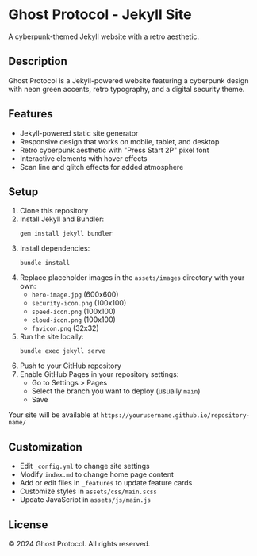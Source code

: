 # Ghost Protocol - Jekyll Site

A cyberpunk-themed Jekyll website with a retro aesthetic.

## Description

Ghost Protocol is a Jekyll-powered website featuring a cyberpunk design with neon green accents, retro typography, and a digital security theme.

## Features

- Jekyll-powered static site generator
- Responsive design that works on mobile, tablet, and desktop
- Retro cyberpunk aesthetic with "Press Start 2P" pixel font
- Interactive elements with hover effects
- Scan line and glitch effects for added atmosphere

## Setup

1. Clone this repository
2. Install Jekyll and Bundler:
   ```
   gem install jekyll bundler
   ```
3. Install dependencies:
   ```
   bundle install
   ```
4. Replace placeholder images in the `assets/images` directory with your own:
   - `hero-image.jpg` (600x600)
   - `security-icon.png` (100x100)
   - `speed-icon.png` (100x100)
   - `cloud-icon.png` (100x100)
   - `favicon.png` (32x32)
5. Run the site locally:
   ```
   bundle exec jekyll serve
   ```
6. Push to your GitHub repository
7. Enable GitHub Pages in your repository settings:
   - Go to Settings > Pages
   - Select the branch you want to deploy (usually `main`)
   - Save

Your site will be available at `https://yourusername.github.io/repository-name/`

## Customization

- Edit `_config.yml` to change site settings
- Modify `index.md` to change home page content
- Add or edit files in `_features` to update feature cards
- Customize styles in `assets/css/main.scss`
- Update JavaScript in `assets/js/main.js`

## License

© 2024 Ghost Protocol. All rights reserved.
